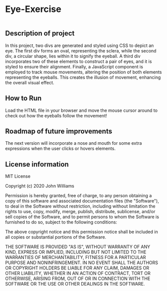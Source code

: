 # Eye-Exercise
<img href="oneeye.png" width="33%">

## Description of project
In this project, two divs are generated and styled using CSS to depict an eye. The first div forms an oval, representing the sclera, while the second div, a circular shape, lies within it to signify the eyeball. A third div incorporates two of these elements to construct a pair of eyes, and it is styled to ensure their alignment. Finally, a JavaScript component is employed to track mouse movements, altering the position of both elements representing the eyeballs. This creates the illusion of movement, enhancing the overall visual effect.

## How to Run
Load the HTML file in your browser and move the mouse cursor around to check out how the eyeballs follow the movement!

## Roadmap of future improvements
The next version will incorporate a nose and mouth for some extra expressions when the user clicks or hovers elements.

## License information
MIT License

Copyright (c) 2020 John Williams

Permission is hereby granted, free of charge, to any person obtaining a copy
of this software and associated documentation files (the "Software"), to deal
in the Software without restriction, including without limitation the rights
to use, copy, modify, merge, publish, distribute, sublicense, and/or sell
copies of the Software, and to permit persons to whom the Software is
furnished to do so, subject to the following conditions:

The above copyright notice and this permission notice shall be included in all
copies or substantial portions of the Software.

THE SOFTWARE IS PROVIDED "AS IS", WITHOUT WARRANTY OF ANY KIND, EXPRESS OR
IMPLIED, INCLUDING BUT NOT LIMITED TO THE WARRANTIES OF MERCHANTABILITY,
FITNESS FOR A PARTICULAR PURPOSE AND NONINFRINGEMENT. IN NO EVENT SHALL THE
AUTHORS OR COPYRIGHT HOLDERS BE LIABLE FOR ANY CLAIM, DAMAGES OR OTHER
LIABILITY, WHETHER IN AN ACTION OF CONTRACT, TORT OR OTHERWISE, ARISING FROM,
OUT OF OR IN CONNECTION WITH THE SOFTWARE OR THE USE OR OTHER DEALINGS IN THE
SOFTWARE.